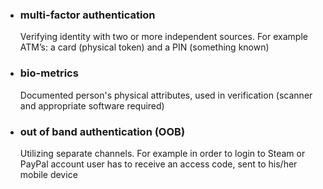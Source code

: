 * ### multi-factor authentication
    Verifying identity with two or more independent sources. For example ATM’s: a card (physical token) and a PIN (something known)
* ### bio-metrics
    Documented person's physical attributes, used in verification (scanner and appropriate software required)
* ### out of band authentication (OOB)
    Utilizing separate channels. For example in order to login to Steam or PayPal account user has to receive an access code, sent to his/her mobile device


